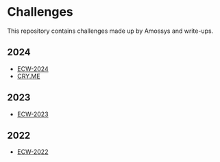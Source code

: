 # Challenges

This repository contains challenges made up by Amossys and write-ups.

## 2024

- [ECW-2024](./ECW-2024/)
- [CRY.ME](./CRY-ME/)

## 2023

- [ECW-2023](./ECW-2023/)

## 2022

- [ECW-2022](./ECW-2022/)
